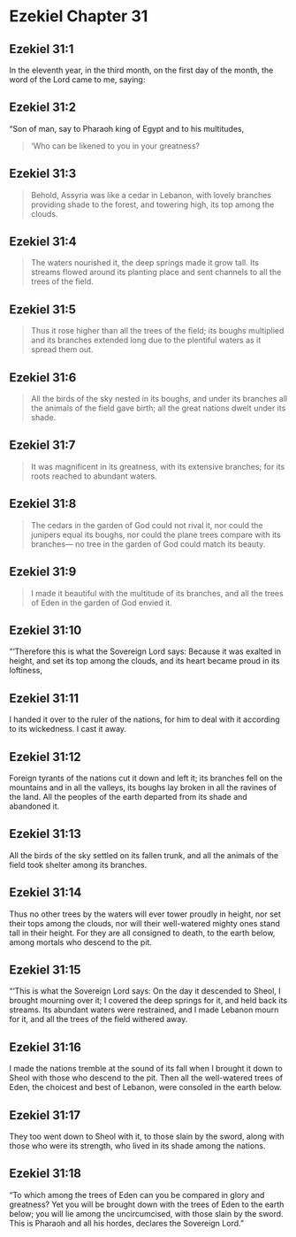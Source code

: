 # Ezekiel Chapter 31

## Ezekiel 31:1

In the eleventh year, in the third month, on the first day of the month, the word of the Lord came to me, saying:

## Ezekiel 31:2

“Son of man, say to Pharaoh king of Egypt and to his multitudes,

> ‘Who can be likened to you in your greatness?

## Ezekiel 31:3

> Behold, Assyria was like a cedar in Lebanon,
> with lovely branches providing shade to the forest,
> and towering high,
> its top among the clouds.

## Ezekiel 31:4

> The waters nourished it, the deep springs made it grow tall.
> Its streams flowed around its planting place
> and sent channels to all the trees of the field.

## Ezekiel 31:5

> Thus it rose higher than all the trees of the field;
> its boughs multiplied and its branches extended long
> due to the plentiful waters as it spread them out.

## Ezekiel 31:6

> All the birds of the sky nested in its boughs,
> and under its branches all the animals of the field gave birth;
> all the great nations dwelt under its shade.

## Ezekiel 31:7

> It was magnificent in its greatness, with its extensive branches;
> for its roots reached to abundant waters.

## Ezekiel 31:8

> The cedars in the garden of God could not rival it,
> nor could the junipers equal its boughs,
> nor could the plane trees compare with its branches—
> no tree in the garden of God could match its beauty.

## Ezekiel 31:9

> I made it beautiful with the multitude of its branches,
> and all the trees of Eden in the garden of God envied it.

## Ezekiel 31:10

“‘Therefore this is what the Sovereign Lord says: Because it was exalted in height, and set its top among the clouds, and its heart became proud in its loftiness,

## Ezekiel 31:11

I handed it over to the ruler of the nations, for him to deal with it according to its wickedness. I cast it away.

## Ezekiel 31:12

Foreign tyrants of the nations cut it down and left it; its branches fell on the mountains and in all the valleys, its boughs lay broken in all the ravines of the land. All the peoples of the earth departed from its shade and abandoned it.

## Ezekiel 31:13

All the birds of the sky settled on its fallen trunk, and all the animals of the field took shelter among its branches.

## Ezekiel 31:14

Thus no other trees by the waters will ever tower proudly in height, nor set their tops among the clouds, nor will their well-watered mighty ones stand tall in their height. For they are all consigned to death, to the earth below, among mortals who descend to the pit.

## Ezekiel 31:15

“‘This is what the Sovereign Lord says: On the day it descended to Sheol, I brought mourning over it; I covered the deep springs for it, and held back its streams. Its abundant waters were restrained, and I made Lebanon mourn for it, and all the trees of the field withered away.

## Ezekiel 31:16

I made the nations tremble at the sound of its fall when I brought it down to Sheol with those who descend to the pit. Then all the well-watered trees of Eden, the choicest and best of Lebanon, were consoled in the earth below.

## Ezekiel 31:17

They too went down to Sheol with it, to those slain by the sword, along with those who were its strength, who lived in its shade among the nations.

## Ezekiel 31:18

“To which among the trees of Eden can you be compared in glory and greatness? Yet you will be brought down with the trees of Eden to the earth below; you will lie among the uncircumcised, with those slain by the sword. This is Pharaoh and all his hordes, declares the Sovereign Lord.”
